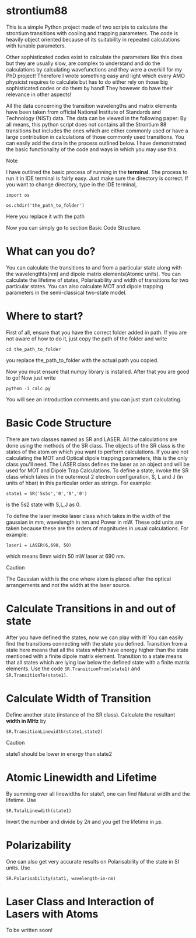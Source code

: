 # strontium88
This is a simple Python project made of two scripts to calculate the strontium transitions with cooling and trapping parameters. The code is heavily object oriented because of its suitability in repeated calculations with tunable parameters. 

Other sophisticated codes exist to calculate the parameters like this does but they are usually slow, are complex to understand and do the calculations by calculating wavefunctions and they were a overkill for my PhD project! Therefore I wrote something easy and light which every AMO physicist requires to calculate but has to do either rely on those big sophisticated codes or do them by hand!
They however do have their relevance in other aspects!

All the data concerning the transition wavelengths and matrix elements have been taken from official National Institute of Standards and Technology (NIST) data. The data can be viewed in the following paper: 
By all means, this python script does not contains all the Strontium 88 transitions but includes the ones which are either commonly used or have a large contribution in calculations of those commonly used transitions. You can easily add the data in the process outlined below. I have demonstrated the basic functionality of the code and ways in which you may use this. 
>[!NOTE]
>I have outlined the basic process of running in the **terminal**. The process to run it in IDE terminal is fairly easy. Just make sure the directory is correct. If you want to change directory, type in the IDE terminal,
>
>`import os`
>
>`os.chdir('the_path_to_folder')`
>
>Here you replace it with the path

Now you can simply go to section Basic Code Structure.

# What can you do?
You can calculate the transitions to and from a particular state along with the wavelengthts(nm) and dipole matrix elements(Atomic units). You can calculate the lifetime of states, Polarisability and width of transitions for two particular states. You can also calculate MOT and dipole trapping parameters in the semi-classical two-state model. 

# Where to start?
First of all, ensure that you have the correct folder added in path. If you are not aware of how to do it, just copy the path of the folder and write

`cd the_path_to_folder`

you replace the_path_to_folder with the actual path you copied.

Now you must ensure that numpy library is installed. After that you are good to go! Now just write

`python -i calc.py`

You will see an introduction comments and you can just start calculating.

# Basic Code Structure
There are two classes named as SR and LASER. All the calculations are done using the methods of the SR class. The objects of the SR class is the states of the atom on which you want to perform calculations. If you are not calculating the MOT and Optical dipole trapping parameters, this is the only class you'll need. The LASER class defines the laser as an object and will be used for MOT and Dipole Trap Calculations. 
To define a state, invoke the SR class which takes in the outermost 2 electron configuration, S, L and J (in units of hbar) in this particular order as strings. For example:

`state1 = SR('5s5s','0','0','0') `

is the 5s2 state with S,L,J as 0.

To define the laser invoke laser class which takes in the width of the gaussian in mm, wavelength in nm and Power in mW. These odd units are taken because these are the orders of magnitudes in usual calculations. For example:

`laser1 = LASER(6,690, 50)`

which means 6mm width 50 mW laser at 690 nm. 
>[!CAUTION]
>The Gaussian width is the one where atom is placed after the optical arrangements and not the width at the laser source.

# Calculate Transitions in and out of state
After you have defined the states, now we can play with it! You can easily find the transitions connecting with the state you defined. Transition from a state here means that all the states which have energy higher than the state mentioned with a finite dipole matrix element. Transition to a state means that all states which are lying low below the defined state with a finite matrix elements. Use the code
`SR.TransitionFrom(state1)` and `SR.TransitionTo(state1)`.

# Calculate Width of Transition
Define another state (instance of the SR class). Calculate the resultant **width in MHz** by


`SR.TransitionLinewidth(state1,state2)`


>[!CAUTION]
> state1 should be lower in energy than state2

# Atomic Linewidth and Lifetime
By summing over all linewidths for state1, one can find Natural width and the lifetime. Use 

`SR.TotalLinewdith(state1)`

Invert the number and divide by $2 \pi$ and you get the lifetime in $\mu s$.

# Polarizability
One can also get very accurate results on Polarisability of the state in SI units. Use 

`SR.Polarisability(stat1, wavelength-in-nm)`

# Laser Class and Interaction of Lasers with Atoms
To be written soon!

